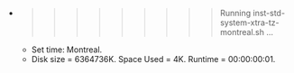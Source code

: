 * >>>>>>>>> Running inst-std-system-xtra-tz-montreal.sh ...
  * Set time: Montreal.
  * Disk size = 6364736K. Space Used = 4K. Runtime = 00:00:00:01.
